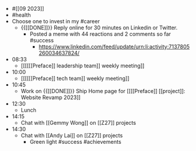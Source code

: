 - #[[09 2023]]
- #health
- Choose one to invest in my #career
    - {{[[DONE]]}}  Reply online for 30 minutes on Linkedin or Twitter.
        - Posted a meme with 44 reactions and 2 comments so far #success
            - https://www.linkedin.com/feed/update/urn:li:activity:7137805260034637824/
- 08:33
    - [[[[[[Preface]] leadership team]] weekly meeting]]
- 10:00
    - [[[[[[Preface]] tech team]] weekly meeting]]
- 10:45
    - Work on {{[[DONE]]}}  Ship Home page for [[[[Preface]] [[project]]: Website Revamp 2023]] 
- 12:30
    - Lunch
- 14:15
    - Chat with [[Gemmy Wong]] on [[Z27]] projects
- 14:30
    - Chat with [[Andy Lai]] on [[Z27]] projects
        - Green light #success #achievements
